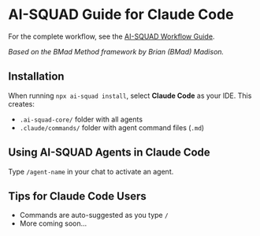 # AI-SQUAD Guide for Claude Code

For the complete workflow, see the [AI-SQUAD Workflow Guide](../bmad-workflow-guide.md).

_Based on the BMad Method framework by Brian (BMad) Madison._

## Installation

When running `npx ai-squad install`, select **Claude Code** as your IDE. This creates:

- `.ai-squad-core/` folder with all agents
- `.claude/commands/` folder with agent command files (`.md`)

## Using AI-SQUAD Agents in Claude Code

Type `/agent-name` in your chat to activate an agent.

## Tips for Claude Code Users

- Commands are auto-suggested as you type `/`
- More coming soon...
